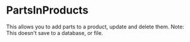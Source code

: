 # PartsInProducts
This allows you to add parts to a product, update and delete them.
Note: This doesn't save to a database, or file.

